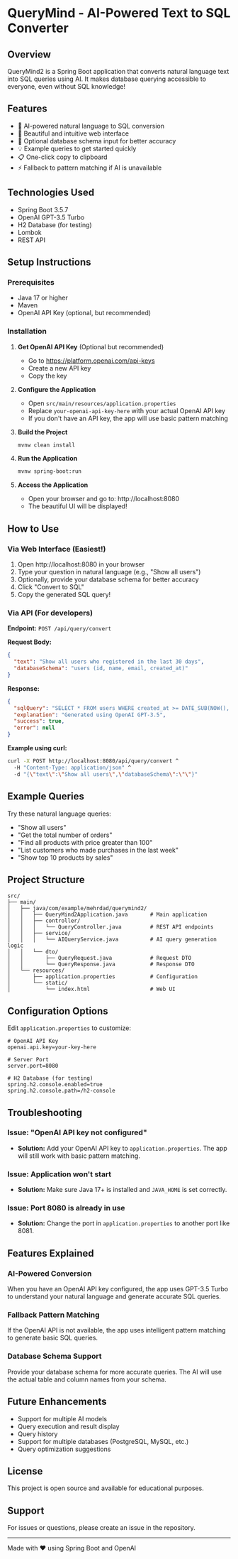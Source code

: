 # QueryMind - AI-Powered Text to SQL Converter

## Overview
QueryMind2 is a Spring Boot application that converts natural language text into SQL queries using AI. It makes database querying accessible to everyone, even without SQL knowledge!

## Features
- 🤖 AI-powered natural language to SQL conversion
- 🎨 Beautiful and intuitive web interface
- 📝 Optional database schema input for better accuracy
- 💡 Example queries to get started quickly
- 📋 One-click copy to clipboard
- ⚡ Fallback to pattern matching if AI is unavailable

## Technologies Used
- Spring Boot 3.5.7
- OpenAI GPT-3.5 Turbo
- H2 Database (for testing)
- Lombok
- REST API

## Setup Instructions

### Prerequisites
- Java 17 or higher
- Maven
- OpenAI API Key (optional, but recommended)

### Installation

1. **Get OpenAI API Key** (Optional but recommended)
   - Go to https://platform.openai.com/api-keys
   - Create a new API key
   - Copy the key

2. **Configure the Application**
   - Open `src/main/resources/application.properties`
   - Replace `your-openai-api-key-here` with your actual OpenAI API key
   - If you don't have an API key, the app will use basic pattern matching

3. **Build the Project**
   ```bash
   mvnw clean install
   ```

4. **Run the Application**
   ```bash
   mvnw spring-boot:run
   ```

5. **Access the Application**
   - Open your browser and go to: http://localhost:8080
   - The beautiful UI will be displayed!

## How to Use

### Via Web Interface (Easiest!)
1. Open http://localhost:8080 in your browser
2. Type your question in natural language (e.g., "Show all users")
3. Optionally, provide your database schema for better accuracy
4. Click "Convert to SQL"
5. Copy the generated SQL query!

### Via API (For developers)

**Endpoint:** `POST /api/query/convert`

**Request Body:**
```json
{
  "text": "Show all users who registered in the last 30 days",
  "databaseSchema": "users (id, name, email, created_at)"
}
```

**Response:**
```json
{
  "sqlQuery": "SELECT * FROM users WHERE created_at >= DATE_SUB(NOW(), INTERVAL 30 DAY);",
  "explanation": "Generated using OpenAI GPT-3.5",
  "success": true,
  "error": null
}
```

**Example using curl:**
```bash
curl -X POST http://localhost:8080/api/query/convert ^
  -H "Content-Type: application/json" ^
  -d "{\"text\":\"Show all users\",\"databaseSchema\":\"\"}"
```

## Example Queries

Try these natural language queries:
- "Show all users"
- "Get the total number of orders"
- "Find all products with price greater than 100"
- "List customers who made purchases in the last week"
- "Show top 10 products by sales"

## Project Structure

```
src/
├── main/
│   ├── java/com/example/mehrdad/querymind2/
│   │   ├── QueryMind2Application.java       # Main application
│   │   ├── controller/
│   │   │   └── QueryController.java         # REST API endpoints
│   │   ├── service/
│   │   │   └── AIQueryService.java          # AI query generation logic
│   │   └── dto/
│   │       ├── QueryRequest.java            # Request DTO
│   │       └── QueryResponse.java           # Response DTO
│   └── resources/
│       ├── application.properties           # Configuration
│       └── static/
│           └── index.html                   # Web UI
```

## Configuration Options

Edit `application.properties` to customize:

```properties
# OpenAI API Key
openai.api.key=your-key-here

# Server Port
server.port=8080

# H2 Database (for testing)
spring.h2.console.enabled=true
spring.h2.console.path=/h2-console
```

## Troubleshooting

### Issue: "OpenAI API key not configured"
- **Solution:** Add your OpenAI API key to `application.properties`. The app will still work with basic pattern matching.

### Issue: Application won't start
- **Solution:** Make sure Java 17+ is installed and `JAVA_HOME` is set correctly.

### Issue: Port 8080 is already in use
- **Solution:** Change the port in `application.properties` to another port like 8081.

## Features Explained

### AI-Powered Conversion
When you have an OpenAI API key configured, the app uses GPT-3.5 Turbo to understand your natural language and generate accurate SQL queries.

### Fallback Pattern Matching
If the OpenAI API is not available, the app uses intelligent pattern matching to generate basic SQL queries.

### Database Schema Support
Provide your database schema for more accurate queries. The AI will use the actual table and column names from your schema.

## Future Enhancements
- Support for multiple AI models
- Query execution and result display
- Query history
- Support for multiple databases (PostgreSQL, MySQL, etc.)
- Query optimization suggestions

## License
This project is open source and available for educational purposes.

## Support
For issues or questions, please create an issue in the repository.

---
Made with ❤️ using Spring Boot and OpenAI

